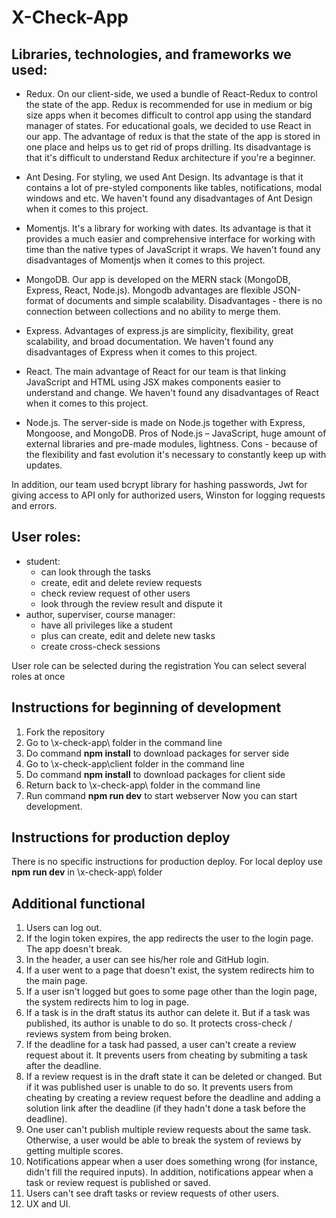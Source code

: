 # X-Check-App

## Libraries, technologies, and frameworks we used:

* Redux. On our client-side, we used a bundle of React-Redux to control the state of the app. Redux is recommended for use in medium or big size apps when it becomes difficult to control app using the standard manager of states. For educational goals, we decided to use React in our app. The advantage of redux is that the state of the app is stored in one place and helps us to get rid of props drilling. Its disadvantage is that it's difficult to understand Redux architecture if you're a beginner. 

* Ant Desing. For styling, we used Ant Design. Its advantage is that it contains a lot of pre-styled components like tables, notifications, modal windows and etc. We haven't found any disadvantages of Ant Design when it comes to this project.

* Momentjs. It's a library for working with dates. Its advantage is that it provides a much easier and comprehensive interface for working with time than the native types of JavaScript it wraps. We haven't found any disadvantages of Momentjs when it comes to this project.

* MongoDB. Our app is developed on the MERN stack (MongoDB, Express, React, Node.js). Mongodb advantages are flexible JSON-format of documents and simple scalability. Disadvantages - there is no connection between collections and no ability to merge them.

* Express. Advantages of express.js are simplicity, flexibility, great scalability, and broad documentation. We haven't found any disadvantages of Express when it comes to this project.

* React. The main advantage of React for our team is that linking JavaScript and HTML using JSX makes components easier to understand and change. We haven't found any disadvantages of React when it comes to this project.

* Node.js. The server-side is made on Node.js together with Express, Mongoose, and MongoDB. Pros of Node.js – JavaScript, huge amount of external libraries and pre-made modules, lightness. Cons - because of the flexibility and fast evolution it's necessary to constantly keep up with updates. 

In addition, our team used bcrypt library for hashing passwords, Jwt for giving access to API only for authorized users, Winston for logging requests and errors.



## User roles:

* student: 
  - can look through the tasks
  - create, edit and delete review requests
  - check review request of other users
  - look through the review result and dispute it
* author, superviser, course manager:
  - have all privileges like a student
  - plus can create, edit and delete new tasks
  - create cross-check sessions

User role can be selected during the registration
You can select several roles at once

## Instructions for beginning of development

1. Fork the repository 
2. Go to \x-check-app\ folder in the command line
3. Do command **npm install** to download packages for server side
4. Go to \x-check-app\client folder in the command line
5. Do command **npm install** to download packages for client side
6. Return back to \x-check-app\ folder in the command line
7. Run command **npm run dev** to start webserver
Now you can start development. 


## Instructions for production deploy

There is no specific instructions for production deploy.
For local deploy use **npm run dev** in \x-check-app\ folder


## Additional functional

1. Users can log out.
2. If the login token expires, the app redirects the user to the login page. The app doesn't break.
3. In the header, a user can see his/her role and GitHub login.
4. If a user went to a page that doesn't exist, the system redirects him to the main page.
5. If a user isn't logged but goes to some page other than the login page, the system redirects him to log in page.
6. If a task is in the draft status its author can delete it. But if a task was published, its author is unable to do so. It protects cross-check / reviews system from being broken.
7. If the deadline for a task had passed, a user can't create a review request about it. It prevents users from cheating by submiting a task after the deadline.
8. If a review request is in the draft state it can be deleted or changed. But if it was published user is unable to do so. It prevents users from cheating by creating a review request before the deadline and adding a solution link after the deadline (if they hadn't done a task before the deadline).
9. One user can't publish multiple review requests about the same task. Otherwise, a user would be able to break the system of reviews by getting multiple scores.
10. Notifications appear when a user does something wrong (for instance, didn't fill the required inputs). In addition, notifications appear when a task or review request is published or saved.
11. Users can't see draft tasks or review requests of other users.
12. UX and UI.
